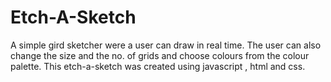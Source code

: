 # Etch-A-Sketch

A simple gird sketcher were a user can draw in real time. The user can also change the size and the no. of grids and choose colours from the colour palette. 
This etch-a-sketch was created using javascript , html and css. 
